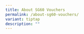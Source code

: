 ```yaml
---
title: About SG60 Vouchers
permalink: /about-sg60-vouchers/
variant: tiptap
description: ""
---
```

